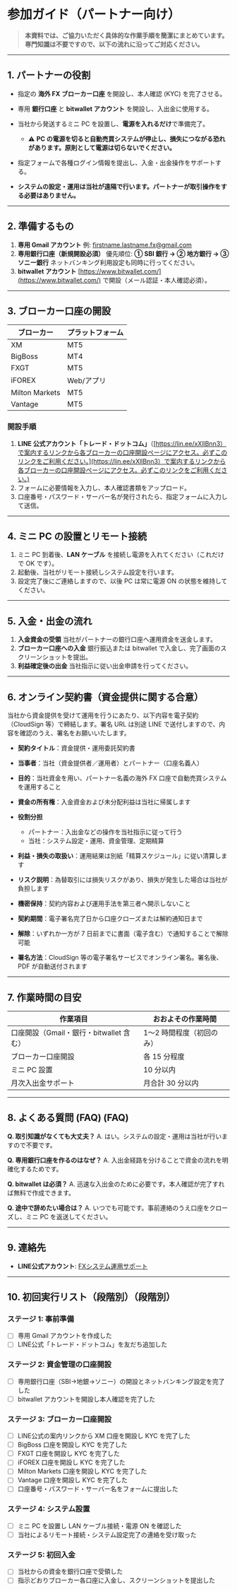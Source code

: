# 参加ガイド（パートナー向け）

> **本資料では、ご協力いただく具体的な作業手順を簡潔にまとめています。専門知識は不要ですので、以下の流れに沿ってご対応ください。**

---

## 1. パートナーの役割

- 指定の **海外 FX ブローカー口座** を開設し、本人確認 (KYC) を完了させる。
- 専用 **銀行口座** と **bitwallet アカウント** を開設し、入出金に使用する。
- 当社から発送するミニ PC を設置し、**電源を入れるだけ**で準備完了。

  - ⚠️ **PC の電源を切ると自動売買システムが停止し、損失につながる恐れがあります。原則として電源は切らないでください。**

- 指定フォームで各種ログイン情報を提出し、入金・出金操作をサポートする。
- **システムの設定・運用は当社が遠隔で行います。パートナーが取引操作をする必要はありません。**

---

## 2. 準備するもの

1. **専用 Gmail アカウント**
   例: [firstname.lastname.fx@gmail.com](mailto:firstname.lastname.fx@gmail.com)
2. **専用銀行口座（新規開設必須）**
   優先順位: **① SBI 銀行 → ② 地方銀行 → ③ ソニー銀行**
   ネットバンキング利用設定も同時に行ってください。
3. **bitwallet アカウント**
   [https://www.bitwallet.com/](https://www.bitwallet.com/) で開設（メール認証・本人確認必須）。

---

## 3. ブローカー口座の開設

| ブローカー     | プラットフォーム |
| -------------- | ---------------- |
| XM             | MT5              |
| BigBoss        | MT4              |
| FXGT           | MT5              |
| iFOREX         | Web/アプリ       |
| Milton Markets | MT5              |
| Vantage        | MT5              |

### 開設手順

1. **LINE 公式アカウント「トレード・ドットコム」**（[https://lin.ee/xXllBnn3）で案内するリンクから各ブローカーの口座開設ページにアクセス。必ずこのリンクをご利用ください。](https://lin.ee/xXllBnn3）で案内するリンクから各ブローカーの口座開設ページにアクセス。必ずこのリンクをご利用ください。)
2. フォームに必要情報を入力し、本人確認書類をアップロード。
3. 口座番号・パスワード・サーバー名が発行されたら、指定フォームに入力して送信。

---

## 4. ミニ PC の設置とリモート接続

1. ミニ PC 到着後、**LAN ケーブル** を接続し電源を入れてください（これだけで OK です）。
2. 起動後、当社がリモート接続しシステム設定を行います。
3. 設定完了後にご連絡しますので、以後 PC は常に電源 ON の状態を維持してください。

---

## 5. 入金・出金の流れ

1. **入金資金の受領**
   当社がパートナーの銀行口座へ運用資金を送金します。
2. **ブローカー口座への入金**
   銀行振込または bitwallet で入金し、完了画面のスクリーンショットを提出。
3. **利益確定後の出金**
   当社指示に従い出金申請を行ってください。

---

## 6. オンライン契約書（資金提供に関する合意）

当社から資金提供を受けて運用を行うにあたり、以下内容を電子契約（CloudSign 等）で締結します。署名 URL は別途 LINE で送付しますので、内容を確認のうえ、署名をお願いいたします。

- **契約タイトル**：資金提供・運用委託契約書
- **当事者**：当社（資金提供者／運用者）とパートナー（口座名義人）
- **目的**：当社資金を用い、パートナー名義の海外 FX 口座で自動売買システムを運用すること
- **資金の所有権**：入金資金および未分配利益は当社に帰属します
- **役割分担**

  - パートナー：入出金などの操作を当社指示に従って行う
  - 当社：システム設定・運用、資金管理、定期精算

- **利益・損失の取扱い**：運用結果は別紙「精算スケジュール」に従い清算します
- **リスク説明**：為替取引には損失リスクがあり、損失が発生した場合は当社が負担します
- **機密保持**：契約内容および運用手法を第三者へ開示しないこと
- **契約期間**：電子署名完了日から口座クローズまたは解約通知日まで
- **解除**：いずれか一方が 7 日前までに書面（電子含む）で通知することで解除可能
- **署名方法**：CloudSign 等の電子署名サービスでオンライン署名。署名後、PDF が自動送付されます

---

## 7. 作業時間の目安

| 作業項目                                | おおよその作業時間        |
| --------------------------------------- | ------------------------- |
| 口座開設（Gmail・銀行・bitwallet 含む） | 1〜2 時間程度（初回のみ） |
| ブローカー口座開設                      | 各 15 分程度              |
| ミニ PC 設置                            | 10 分以内                 |
| 月次入出金サポート                      | 月合計 30 分以内          |

---

## 8. よくある質問 (FAQ) (FAQ)

**Q. 取引知識がなくても大丈夫？**
A. はい。システムの設定・運用は当社が行いますので不要です。

**Q. 専用銀行口座を作るのはなぜ？**
A. 入出金経路を分けることで資金の流れを明確化するためです。

**Q. bitwallet は必須？**
A. 迅速な入出金のために必要です。本人確認が完了すれば無料で作成できます。

**Q. 途中で辞めたい場合は？**
A. いつでも可能です。事前連絡のうえ口座をクローズし、ミニ PC を返送してください。

---

## 9. 連絡先

- **LINE公式アカウント**: [FXシステム運用サポート](https://lin.ee/lpxZN2U)

---

## 10. 初回実行リスト（段階別）（段階別）

### ステージ 1: 事前準備

- [ ] 専用 Gmail アカウントを作成した
- [ ] LINE公式「トレード・ドットコム」を友だち追加した

### ステージ 2: 資金管理の口座開設

- [ ] 専用銀行口座（SBI→地銀→ソニー）の開設とネットバンキング設定を完了した
- [ ] bitwallet アカウントを開設し本人確認を完了した

### ステージ 3: ブローカー口座開設

- [ ] LINE公式の案内リンクから XM 口座を開設し KYC を完了した
- [ ] BigBoss 口座を開設し KYC を完了した
- [ ] FXGT 口座を開設し KYC を完了した
- [ ] iFOREX 口座を開設し KYC を完了した
- [ ] Milton Markets 口座を開設し KYC を完了した
- [ ] Vantage 口座を開設し KYC を完了した
- [ ] 口座番号・パスワード・サーバー名をフォームに提出した

### ステージ 4: システム設置

- [ ] ミニ PC を設置し LAN ケーブル接続・電源 ON を確認した
- [ ] 当社によるリモート接続・システム設定完了の連絡を受け取った

### ステージ 5: 初回入金

- [ ] 当社からの資金を銀行口座で受領した
- [ ] 指示どおりブローカー各口座に入金し、スクリーンショットを提出した
